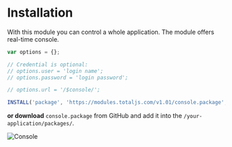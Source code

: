 # Installation

With this module you can control a whole application. The module offers real-time console.

```js
var options = {};

// Credential is optional:
// options.user = 'login name';
// options.password = 'login password';

// options.url = '/$console/';

INSTALL('package', 'https://modules.totaljs.com/v1.01/console.package', options);
```

__or download__ `console.package` from GitHub and add it into the `/your-application/packages/`.

![Console](https://www.totaljs.com/exports/module-console.png)